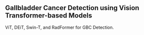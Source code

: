 ## Gallbladder Cancer Detection using Vision Transformer-based Models

ViT, DEiT, Swin-T, and RadFormer for GBC Detection.
